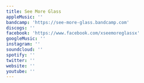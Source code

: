 ```yaml
---
title: See More Glass
appleMusic: ''
bandcamp: 'https://see-more-glass.bandcamp.com'
discogs: ''
facebook: 'https://www.facebook.com/xseemoreglassx'
googleMusic: ''
instagram: ''
soundcloud: ''
spotify: ''
twitter: ''
website: ''
youtube: ''
---
```


